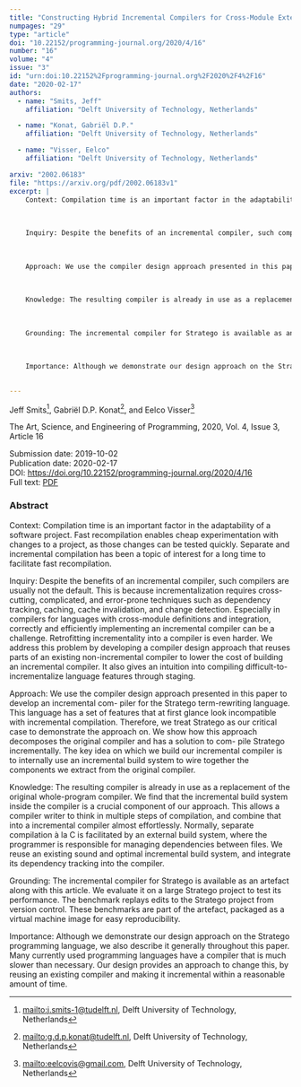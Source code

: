 ```yaml
---
title: "Constructing Hybrid Incremental Compilers for Cross-Module Extensibility with an Internal Build System"
numpages: "29"
type: "article"
doi: "10.22152/programming-journal.org/2020/4/16"
number: "16"
volume: "4"
issue: "3"
id: "urn:doi:10.22152%2Fprogramming-journal.org%2F2020%2F4%2F16"
date: "2020-02-17"
authors: 
  - name: "Smits, Jeff"
    affiliation: "Delft University of Technology, Netherlands"

  - name: "Konat, Gabriël D.P."
    affiliation: "Delft University of Technology, Netherlands"

  - name: "Visser, Eelco"
    affiliation: "Delft University of Technology, Netherlands"

arxiv: "2002.06183"
file: "https://arxiv.org/pdf/2002.06183v1"
excerpt: |
    Context: Compilation time is an important factor in the adaptability of a software project. Fast recompilation enables cheap experimentation with changes to a project, as those changes can be tested quickly. Separate and incremental compilation has been a topic of interest for a long time to facilitate fast recompilation. 
    
    
    
    Inquiry: Despite the benefits of an incremental compiler, such compilers are usually not the default. This is because incrementalization requires cross-cutting, complicated, and error-prone techniques such as dependency tracking, caching, cache invalidation, and change detection. Especially in compilers for languages with cross-module definitions and integration, correctly and efficiently implementing an incremental compiler can be a challenge. Retrofitting incrementality into a compiler is even harder. We address this problem by developing a compiler design approach that reuses parts of an existing non-incremental compiler to lower the cost of building an incremental compiler. It also gives an intuition into compiling difficult-to-incrementalize language features through staging.
    
    
    
    Approach: We use the compiler design approach presented in this paper to develop an incremental com- piler for the Stratego term-rewriting language. This language has a set of features that at first glance look incompatible with incremental compilation. Therefore, we treat Stratego as our critical case to demonstrate the approach on. We show how this approach decomposes the original compiler and has a solution to com- pile Stratego incrementally. The key idea on which we build our incremental compiler is to internally use an incremental build system to wire together the components we extract from the original compiler. 
    
    
    
    Knowledge: The resulting compiler is already in use as a replacement of the original whole-program compiler. We find that the incremental build system inside the compiler is a crucial component of our approach. This allows a compiler writer to think in multiple steps of compilation, and combine that into a incremental compiler almost effortlessly. Normally, separate compilation à la C is facilitated by an external build system, where the programmer is responsible for managing dependencies between files. We reuse an existing sound and optimal incremental build system, and integrate its dependency tracking into the compiler.
    
    
    
    Grounding: The incremental compiler for Stratego is available as an artefact along with this article. We evaluate it on a large Stratego project to test its performance. The benchmark replays edits to the Stratego project from version control. These benchmarks are part of the artefact, packaged as a virtual machine image for easy reproducibility.
    
    
    
    Importance: Although we demonstrate our design approach on the Stratego programming language, we also describe it generally throughout this paper. Many currently used programming languages have a compiler that is much slower than necessary. Our design provides an approach to change this, by reusing an existing compiler and making it incremental within a reasonable amount of time.
    

---
```

Jeff Smits[^1], Gabriël D.P. Konat[^2], and Eelco Visser[^3]

The Art, Science, and Engineering of Programming, 2020, Vol. 4, Issue 3, Article 16

Submission date: 2019-10-02  
Publication date: 2020-02-17  
DOI: <https://doi.org/10.22152/programming-journal.org/2020/4/16>  
Full text: [PDF](https://arxiv.org/pdf/2002.06183v1)  


### Abstract

Context: Compilation time is an important factor in the adaptability of a software project. Fast recompilation enables cheap experimentation with changes to a project, as those changes can be tested quickly. Separate and incremental compilation has been a topic of interest for a long time to facilitate fast recompilation. 



Inquiry: Despite the benefits of an incremental compiler, such compilers are usually not the default. This is because incrementalization requires cross-cutting, complicated, and error-prone techniques such as dependency tracking, caching, cache invalidation, and change detection. Especially in compilers for languages with cross-module definitions and integration, correctly and efficiently implementing an incremental compiler can be a challenge. Retrofitting incrementality into a compiler is even harder. We address this problem by developing a compiler design approach that reuses parts of an existing non-incremental compiler to lower the cost of building an incremental compiler. It also gives an intuition into compiling difficult-to-incrementalize language features through staging.



Approach: We use the compiler design approach presented in this paper to develop an incremental com- piler for the Stratego term-rewriting language. This language has a set of features that at first glance look incompatible with incremental compilation. Therefore, we treat Stratego as our critical case to demonstrate the approach on. We show how this approach decomposes the original compiler and has a solution to com- pile Stratego incrementally. The key idea on which we build our incremental compiler is to internally use an incremental build system to wire together the components we extract from the original compiler. 



Knowledge: The resulting compiler is already in use as a replacement of the original whole-program compiler. We find that the incremental build system inside the compiler is a crucial component of our approach. This allows a compiler writer to think in multiple steps of compilation, and combine that into a incremental compiler almost effortlessly. Normally, separate compilation à la C is facilitated by an external build system, where the programmer is responsible for managing dependencies between files. We reuse an existing sound and optimal incremental build system, and integrate its dependency tracking into the compiler.



Grounding: The incremental compiler for Stratego is available as an artefact along with this article. We evaluate it on a large Stratego project to test its performance. The benchmark replays edits to the Stratego project from version control. These benchmarks are part of the artefact, packaged as a virtual machine image for easy reproducibility.



Importance: Although we demonstrate our design approach on the Stratego programming language, we also describe it generally throughout this paper. Many currently used programming languages have a compiler that is much slower than necessary. Our design provides an approach to change this, by reusing an existing compiler and making it incremental within a reasonable amount of time.




[^1]: <mailto:j.smits-1@tudelft.nl>, Delft University of Technology, Netherlands
[^2]: <mailto:g.d.p.konat@tudelft.nl>, Delft University of Technology, Netherlands
[^3]: <mailto:eelcovis@gmail.com>, Delft University of Technology, Netherlands
